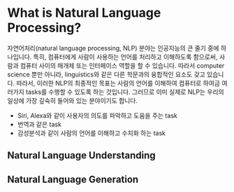 # What is Natural Language Processing?

자연어처리(natural language processing, NLP) 분야는 인공지능의 큰 줄기 중에 하나입니다. 특히, 컴퓨터에게 사람이 사용하는 언어를 처리하고 이해하도록 함으로써, 사람과 컴퓨터 사이의 매개체 또는 인터페이스 역할을 할 수 있습니다. 따라서 computer science 뿐만 아니라, linguistics와 같은 다른 학문과의 융합적인 요소도 갖고 있습니다. 따라서, 이러한 NLP의 최종적인 목표는 사람의 언어를 이해하여 컴퓨터로 하여금 여러가지 tasks를 수행할 수 있도록 하는 것입니다. 그러므로 이미 실제로 NLP는 우리의 일상에 가장 깊숙히 들어와 있는 분야이기도 합니다.

- Siri, Alexa와 같이 사용자의 의도를 파악하고 도움을 주는 task
- 번역과 같은 task
- 감성분석과 같이 사람의 언어를 이해하고 수치화 하는 task



## Natural Language Understanding

## Natural Language Generation